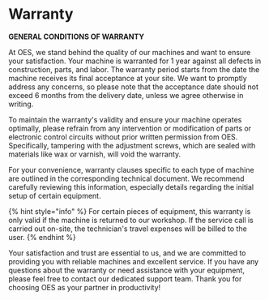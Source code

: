 # Warranty

**GENERAL CONDITIONS OF WARRANTY**

At OES, we stand behind the quality of our machines and want to ensure your satisfaction. Your machine is warranted for 1 year against all defects in construction, parts, and labor. The warranty period starts from the date the machine receives its final acceptance at your site. We want to promptly address any concerns, so please note that the acceptance date should not exceed 6 months from the delivery date, unless we agree otherwise in writing.

To maintain the warranty's validity and ensure your machine operates optimally, please refrain from any intervention or modification of parts or electronic control circuits without prior written permission from OES. Specifically, tampering with the adjustment screws, which are sealed with materials like wax or varnish, will void the warranty.

For your convenience, warranty clauses specific to each type of machine are outlined in the corresponding technical document. We recommend carefully reviewing this information, especially details regarding the initial setup of certain equipment.

{% hint style="info" %}
For certain pieces of equipment, this warranty is only valid if the machine is returned to our workshop. If the service call is carried out on-site, the technician's travel expenses will be billed to the user.
{% endhint %}

Your satisfaction and trust are essential to us, and we are committed to providing you with reliable machines and excellent service. If you have any questions about the warranty or need assistance with your equipment, please feel free to contact our dedicated support team. Thank you for choosing OES as your partner in productivity!
